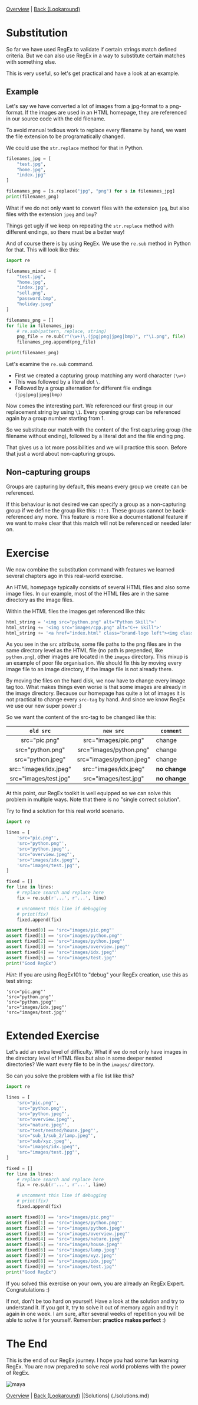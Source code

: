[Overview](./overview.md) | [Back (Lookaround)](./lookaround.md)

# Substitution

So far we have used RegEx to validate if certain strings match defined criteria. But we can also use RegEx in a way to substitute certain matches with something else.

This is very useful, so let's get practical and have a look at an example.

## Example

Let's say we have converted a lot of images from a jpg-format to a png-format. If the images are used in an HTML homepage, they are referenced in our source code with the old filename.

To avoid manual tedious work to replace every filename by hand, we want the file extension to be programatically changed.

We could use the `str.replace` method for that in Python.

```python
filenames_jpg = [
    "test.jpg",
    "home.jpg",
    "index.jpg"
]

filenames_png = [s.replace("jpg", "png") for s in filenames_jpg]
print(filenames_png)

```
What if we do not only want to convert files with the extension `jpg`, but also files with the extension `jpeg` and `bmp`?

Things get ugly if we keep on repeating the `str.replace` method with different endings, so there must be a better way!

And of course there is by using RegEx. We use the `re.sub` method in Python for that. This will look like this:

```python
import re

filenames_mixed = [
    "test.jpg",
    "home.jpg",
    "index.jpg",
    "sell.png",
    "password.bmp",
    "holiday.jpeg"
]

filenames_png = []
for file in filenames_jpg:
    # re.sub(pattern, replace, string)
    png_file = re.sub(r"(\w+)\.(jpg|png|jpeg|bmp)", r"\1.png", file)
    filenames_png.append(png_file)

print(filenames_png)
```
Let's examine the `re.sub` command.

- First we created a capturing group matching any word character `(\w+)`
- This was followed by a literal dot `\.`
- Followed by a group alternation for different file endings `(jpg|png|jpeg|bmp)`

Now comes the interesting part. We referenced our first group in our replacement string by using `\1`. Every opening group can be referenced again by a group number starting from 1.

So we substitute our match with the content of the first capturing group (the filename without ending), followed by a literal dot and the file ending png.

That gives us a lot more possibilities and we will practice this soon. Before that just a word about non-capturing groups.

## Non-capturing groups
Groups are capturing by default, this means every group we create can be referenced.

If this behaviour is not desired we can specify a group as a non-capturing group if we define the group like this: `(?:)`. These groups cannot be back-referenced any more. This feature is more like a documentational feature if we want to make clear that this match will not be referenced or needed later on.

# Exercise

We now combine the substitution command with features we learned several chapters ago in this real-world exercise.

An HTML homepage typically consists of several HTML files and also some image files. In our example, most of the HTML files are in the same directory as the image files.

Within the HTML files the images get referenced like this:

```python
html_string = '<img src="python.png" alt="Python Skill">'
html_string += '<img src="images/cpp.png" alt="C++ Skill">'
html_string += '<a href="index.html" class="brand-logo left"><img class="responsive-img" id="logo" src="pic.png"/></a>'
```
As you see in the `src` attribute, some file paths to the png files are in the same directory level as the HTML file (no path is prepended, like `python.png`), other images are located in the `images` directory. This mixup is an example of poor file organisation. We should fix this by moving every image file to an image directory, if the image file is not already there.

By moving the files on the hard disk, we now have to change every image tag too. What makes things even worse is that some images are already in the image directory. Because our homepage has quite a lot of images it is not practical to change every `src-tag` by hand. And since we know RegEx we use our new super power :)

So we want the content of the src-tag to be changed like this:

| `old src`               | `new src`                     | `comment`|
|:-----------------------:|:-----------------------------:|---------|
| src="pic.png"           |  src="images/pic.png"         | change
| src="python.png"        |  src="images/python.png"      | change
| src="python.jpeg"       |  src="images/python.jpeg"     | change
| src="images/idx.jpeg"   |  src="images/idx.jpeg"        | **no change**
| src="images/test.jpg"   |  src="images/test.jpg"        | **no change**


At this point, our RegEx toolkit is well equipped so we can solve this problem in multiple ways. Note that there is no "single correct solution".

Try to find a solution for this real world scenario.

```python
import re

lines = [
    'src="pic.png"',
    'src="python.png"',
    'src="python.jpeg"',
    'src="overview.jpeg"',
    'src="images/idx.jpeg"',
    'src="images/test.jpg"',
]

fixed = []
for line in lines:
    # replace search and replace here
    fix = re.sub(r'...', r'...', line)

    # uncomment this line if debugging
    # print(fix)
    fixed.append(fix)

assert fixed[0] == 'src="images/pic.png"'
assert fixed[1] == 'src="images/python.png"'
assert fixed[2] == 'src="images/python.jpeg"'
assert fixed[3] == 'src="images/overview.jpeg"'
assert fixed[4] == 'src="images/idx.jpeg"'
assert fixed[5] == 'src="images/test.jpg"'
print("Good RegEx")
```

*Hint*: If you are using RegEx101 to "debug" your RegEx creation, use this as test string:

```
'src="pic.png"'
'src="python.png"'
'src="python.jpeg"'
'src="images/idx.jpeg"'
'src="images/test.jpg"'
```

# Extended Exercise

Let's add an extra level of difficulty. What if we do not only have images in the directory level of HTML files but also in some deeper nested directories? We want every file to be in the `images/` directory. 

So can you solve the problem with a file list like this?

```python
import re

lines = [
    'src="pic.png"',
    'src="python.png"',
    'src="python.jpeg"',
    'src="overview.jpeg"',
    'src="nature.jpeg"',
    'src="test/nested/house.jpeg"',
    'src="sub_1/sub_2/lamp.jpeg"',
    'src="sub/xyz.jpeg"',
    'src="images/idx.jpeg"',
    'src="images/test.jpg"',
]

fixed = []
for line in lines:
    # replace search and replace here
    fix = re.sub(r'...', r'...', line)

    # uncomment this line if debugging
    # print(fix)
    fixed.append(fix)

assert fixed[0] == 'src="images/pic.png"'
assert fixed[1] == 'src="images/python.png"'
assert fixed[2] == 'src="images/python.jpeg"'
assert fixed[3] == 'src="images/overview.jpeg"'
assert fixed[4] == 'src="images/nature.jpeg"'
assert fixed[5] == 'src="images/house.jpeg"'
assert fixed[6] == 'src="images/lamp.jpeg"'
assert fixed[7] == 'src="images/xyz.jpeg"'
assert fixed[8] == 'src="images/idx.jpeg"'
assert fixed[9] == 'src="images/test.jpg"'
print("Good RegEx")
```

If you solved this exercise on your own, you are already an RegEx Expert. Congratulations :)

If not, don't be too hard on yourself. Have a look at the solution and try to understand it. If you got it, try to solve it out of memory again and try it again in one week. I am sure, after several weeks of repetition you will be able to solve it for yourself. Remember: **practice makes perfect** :)

# The End

This is the end of our RegEx journey. I hope you had some fun learning RegEx. You are now prepared to solve real world problems with the power of RegEx.

![maya](ressources/maya.png "Maya")

[Overview](./overview.md) | [Back (Lookaround)](./lookaround.md) |[Solutions] (./solutions.md)

